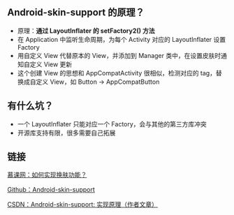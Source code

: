 ## Android-skin-support 的原理？

- 原理：**通过 LayoutInflater 的 setFactory2() 方法**
- 在 Application 中监听生命周期，为每个 Activity 对应的 LayoutInflater 设置 Factory
- 用自定义 View 代替原本的 View，并添加到 Manager 类中，在设置皮肤时通知自定义 View 更新
- 这个创建 View 的思想和 AppCompatActivity 很相似，检测对应的 tag，替换成自定义 View，如 Button -> AppCompatButton

## 有什么坑？

- 一个 LayoutInflater 只能对应一个 Factory，会与其他的第三方库冲突
- 开源库支持有限，很多需要自己拓展

## 链接

[慕课网：如何实现换肤功能？](https://coding.imooc.com/lesson/317.html#mid=22318)

[Github：Android-skin-support](https://github.com/ximsfei/Android-skin-support)

[CSDN：Android-skin-support: 实现原理（作者文章）](https://blog.csdn.net/ximsfei/article/details/54604310)

